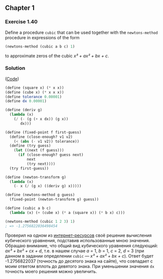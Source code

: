 ## Chapter 1

### Exercise 1.40

Define a procedure `cubic` that can be used together with the `newtons-method` procedure in expressions of the form

```scheme
(newtons-method (cubic a b c) 1)
```

to approximate zeros of the cubic _x³ + ax² + bx + c_.

### Solution

([Code](../../src/Chater%201/Exercise%201.40.scm))

```scheme
(define (square x) (* x x))
(define (cube x) (* x x x))
(define tolerance 0.00001)
(define dx 0.00001)

(define (deriv g)
  (lambda (x)
    (/ (- (g (+ x dx)) (g x))
       dx)))

(define (fixed-point f first-guess)
  (define (close-enough? v1 v2)
    (< (abs (- v1 v2)) tolerance))
  (define (try guess)
    (let ((next (f guess)))
      (if (close-enough? guess next)
          next
          (try next))))
  (try first-guess))

(define (newton-transform g)
  (lambda (x)
    (- x (/ (g x) ((deriv g) x)))))

(define (newtons-method g guess)
  (fixed-point (newton-transform g) guess))

(define (cubic a b c)
  (lambda (x) (+ (cube x) (* a (square x)) (* b x) c)))

(newtons-method (cubic 1 2 3) 1)
; => -1.2756822036498454
```

Проверил на одном из [интернет-ресурсов](https://planetcalc.ru/1122/?language_select=en) своё решение вычисления кубического уравнения, подставив использованные мною значения. Обращаю внимание, что общий вид кубического уравнения следующий: _ax³ + bx² + cx + d_, т.е. в нашем случае _a_ = 1, _b_ = 1, _c_ = 2, _d_ = 3 (при данном в задании определении `cubic` — _x³ + ax² + bx + c_).
Ответ будет -1.2756822037 (точность до десятого знака на сайте), что совпадает с моим ответом вплоть до девятого знака. При уменьшении значения `dx` точность моего решения можно увеличить.

